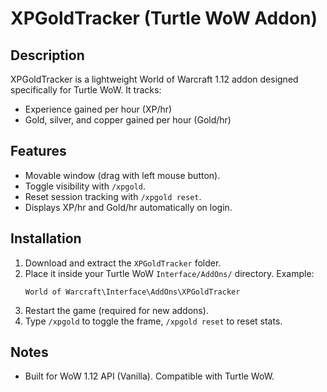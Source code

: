 # XPGoldTracker (Turtle WoW Addon)

## Description
XPGoldTracker is a lightweight World of Warcraft 1.12 addon designed specifically for Turtle WoW.
It tracks:
- Experience gained per hour (XP/hr)
- Gold, silver, and copper gained per hour (Gold/hr)

## Features
- Movable window (drag with left mouse button).
- Toggle visibility with `/xpgold`.
- Reset session tracking with `/xpgold reset`.
- Displays XP/hr and Gold/hr automatically on login.

## Installation
1. Download and extract the `XPGoldTracker` folder.
2. Place it inside your Turtle WoW `Interface/AddOns/` directory.
   Example:
   ```
   World of Warcraft\Interface\AddOns\XPGoldTracker
   ```
3. Restart the game (required for new addons).
4. Type `/xpgold` to toggle the frame, `/xpgold reset` to reset stats.

## Notes
- Built for WoW 1.12 API (Vanilla). Compatible with Turtle WoW.
